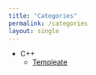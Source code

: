 ```yaml
---
title: "Categories"
permalink: /categories
layout: single
---
```


- C++
    - [Templeate](https://humlim.github.io/categories/cpp_template)